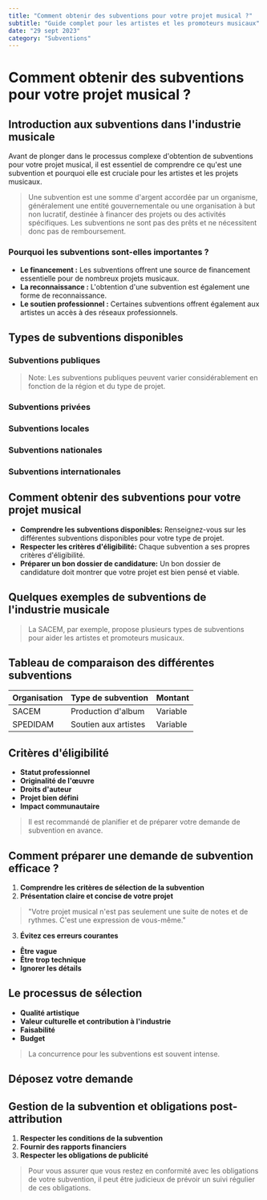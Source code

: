 ```yaml
---
title: "Comment obtenir des subventions pour votre projet musical ?"
subtitle: "Guide complet pour les artistes et les promoteurs musicaux"
date: "29 sept 2023"
category: "Subventions"
---
```


# Comment obtenir des subventions pour votre projet musical ?

## Introduction aux subventions dans l'industrie musicale

Avant de plonger dans le processus complexe d'obtention de subventions pour votre projet musical, il est essentiel de comprendre ce qu'est une subvention et pourquoi elle est cruciale pour les artistes et les projets musicaux.

> Une subvention est une somme d'argent accordée par un organisme, généralement une entité gouvernementale ou une organisation à but non lucratif, destinée à financer des projets ou des activités spécifiques. Les subventions ne sont pas des prêts et ne nécessitent donc pas de remboursement.

### Pourquoi les subventions sont-elles importantes ?

- **Le financement :** Les subventions offrent une source de financement essentielle pour de nombreux projets musicaux.
- **La reconnaissance :** L'obtention d'une subvention est également une forme de reconnaissance.
- **Le soutien professionnel :** Certaines subventions offrent également aux artistes un accès à des réseaux professionnels.

## Types de subventions disponibles

### Subventions publiques

> Note: Les subventions publiques peuvent varier considérablement en fonction de la région et du type de projet.

### Subventions privées

### Subventions locales

### Subventions nationales

### Subventions internationales

## Comment obtenir des subventions pour votre projet musical

- **Comprendre les subventions disponibles:** Renseignez-vous sur les différentes subventions disponibles pour votre type de projet.
- **Respecter les critères d'éligibilité:** Chaque subvention a ses propres critères d'éligibilité.
- **Préparer un bon dossier de candidature:** Un bon dossier de candidature doit montrer que votre projet est bien pensé et viable.

## Quelques exemples de subventions de l'industrie musicale

> La SACEM, par exemple, propose plusieurs types de subventions pour aider les artistes et promoteurs musicaux.

## Tableau de comparaison des différentes subventions

| Organisation | Type de subvention | Montant |
| ------------ | ------------------ | ------- |
| SACEM        | Production d'album | Variable |
| SPEDIDAM     | Soutien aux artistes | Variable |

## Critères d'éligibilité

- **Statut professionnel**
- **Originalité de l'œuvre**
- **Droits d'auteur**
- **Projet bien défini**
- **Impact communautaire**

> Il est recommandé de planifier et de préparer votre demande de subvention en avance.

## Comment préparer une demande de subvention efficace ?

1. **Comprendre les critères de sélection de la subvention**
2. **Présentation claire et concise de votre projet**

> "Votre projet musical n'est pas seulement une suite de notes et de rythmes. C'est une expression de vous-même."

3. **Évitez ces erreurs courantes**

- **Être vague**
- **Être trop technique**
- **Ignorer les détails**

## Le processus de sélection

- **Qualité artistique**
- **Valeur culturelle et contribution à l'industrie**
- **Faisabilité**
- **Budget**

> La concurrence pour les subventions est souvent intense.

## Déposez votre demande

## Gestion de la subvention et obligations post-attribution

1. **Respecter les conditions de la subvention**
2. **Fournir des rapports financiers**
3. **Respecter les obligations de publicité**

> Pour vous assurer que vous restez en conformité avec les obligations de votre subvention, il peut être judicieux de prévoir un suivi régulier de ces obligations.